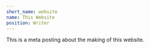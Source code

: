 ```yaml
---
short_name: website
name: This Website
position: Writer
---
```

This is a meta posting about the making of this website.